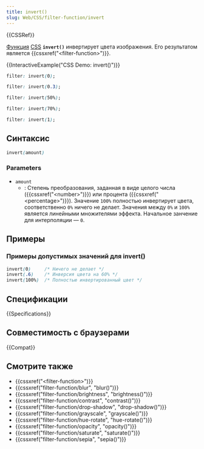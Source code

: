 ```yaml
---
title: invert()
slug: Web/CSS/filter-function/invert
---
```


{{CSSRef}}

[Функция](/ru/docs/Web/CSS/CSS_Functions) [CSS](/ru/docs/Web/CSS) **`invert()`** инвертирует цвета изображения. Его результатом является {{cssxref("&lt;filter-function&gt;")}}.

{{InteractiveExample("CSS Demo: invert()")}}

```css interactive-example-choice
filter: invert(0);
```

```css interactive-example-choice
filter: invert(0.3);
```

```css interactive-example-choice
filter: invert(50%);
```

```css interactive-example-choice
filter: invert(70%);
```

```css interactive-example-choice
filter: invert(1);
```

## Синтаксис

```css
invert(amount)
```

### Parameters

- `amount`
  - : Степень преобразования, заданная в виде целого числа ({{cssxref("&lt;number&gt;")}}) или процента ({{cssxref("&lt;percentage&gt;")}}). Значение `100%` полностью инвертирует цвета, соответственно `0%` ничего не делает. Значения между `0%` и `100%` является линейными множителями эффекта. Начальное занчение для интерполяции — `0`.

## Примеры

### Примеры допустимых значений для invert()

```css
invert(0)     /* Ничего не делает */
invert(.6)    /* Инверсия цвета на 60% */
invert(100%)  /* Полностью инвертированный цвет */
```

## Спецификации

{{Specifications}}

## Совместимость с браузерами

{{Compat}}

## Смотрите также

- {{cssxref("&lt;filter-function&gt;")}}
- {{cssxref("filter-function/blur", "blur()")}}
- {{cssxref("filter-function/brightness", "brightness()")}}
- {{cssxref("filter-function/contrast", "contrast()")}}
- {{cssxref("filter-function/drop-shadow", "drop-shadow()")}}
- {{cssxref("filter-function/grayscale", "grayscale()")}}
- {{cssxref("filter-function/hue-rotate", "hue-rotate()")}}
- {{cssxref("filter-function/opacity", "opacity()")}}
- {{cssxref("filter-function/saturate", "saturate()")}}
- {{cssxref("filter-function/sepia", "sepia()")}}
